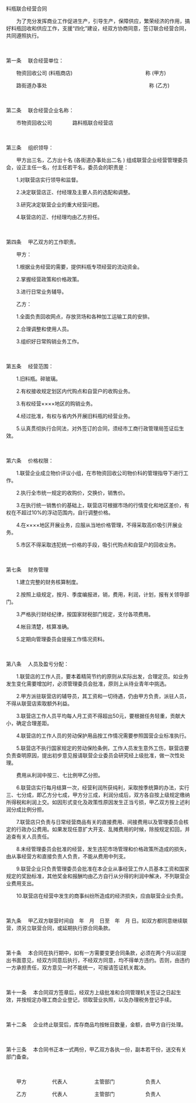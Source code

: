 



料瓶联合经营合同



 

　　为了充分发挥商业工作促进生产，引导生产，保障供应，繁荣经济的作用，搞好料瓶回收和供应工作，支援“四化”建设，经双方协商同意，签订联合经营合同，共同遵照执行。

　　

第一条
　联合经营单位：

　　物资回收公司 (料瓶商店)　　　　　　　　　　　　　　 称 (甲方)

　　路街道办事处　　　　　　　　　　　　　　　　　　　　称 (乙方)

　　

第二条
　联合经营企业名称：

　　市物资回收公司　　　　路料瓶联合经营店

　　

第三条
　组织领导：

　　甲方出三名，乙方出十名 (各街道办事处出二名 ) 组成联营企业经营管理委员会，设正主任一名，付主任若干名，委员会的职责是：

　　1.对联营店实行领导和监督。

　　2.决定联营店正、付经理及主要人员的选配和调整。

　　3.研究决定联营企业的重大经营问题。

　　4.联营店的正、付经理均由乙方担任。

　　

第四条
　甲乙双方的工作职责。

　　甲方：

　　1.根据业务经营的需要，提供料瓶专项经营的流动资金。

　　2.掌握经营政策和价格政策。

　　3.进行日常业务辅导。

　　乙方：

　　1.全面负责回收网点，存放货场和各种加工运输工具的安排。

　　2.合理调整和使用人员。

　　3.组织好日常购销业务工作。

　　

第五条
　经营范围：

　　1.旧料瓶。碎玻璃。

　　2.有权接收规定划区内代购点和自营户的收购业务。

　　3.有权经营××××地区的购销业务。

　　4.经过批准，有权与省内外开展旧料瓶的经营业务。　

　　5.认真贯彻执行合同法，对外签订的合同，须经市工商行政管理局签证后生效。

　　

第六条
　价格权限：　

　　1.联营企业成立物价评议小组，在市物资回收公司物价科的管理指导下进行工作。

　　2.执行全市统一规定的收购价，交换价，销售价。

　　3.在执行统一销售价的基础上，联营店可根据市场的行情变化和地区差价，有权在不超过10%的浮动范围内，自行调整价格。

　　4.在××××地区开展业务，应服从当地价格管理，不得采取高价吸引开展业务。

　　5.市区不得采取违犯统一价格的手段，吸引代购点和自营户的回收业务。

　　

第七条
　财务管理　　　　　　　　　　　　　　　　　　　　　　　　

　　1.建立完整的财务核算制度。

　　2.按照上级规定，按月、季度编报进，销，费用，利润，计划，报有关领导部门。

　　3.严格执行财经纪律，按国家财税部门规定，支付各项费用。

　　4.帐目清楚，核算准确。

　　5.定期向管理委员会提报工作情况资料。

　　

第八条
　人员及盈亏分配：

　　1.联营店的工作人员，要本着精简节约的原则从实际出发，合理定员。如业务发生变化需要增加时，必须管理委员会批准，原则上从待业青年中挑选。

　　2.甲方派驻联营店的辅导员，其工资和一切待遇，仍由甲方负责，派驻人员，不得从联营店索取额外利益。

　　3.联营店工作人员平均每人月工资不得超出50元，要根据任务轻重，贡献大小，确定合理差距。

　　4.联营店的工作人员的劳动保护用品按工作情况需要参照国营企业标准执行。

　　5.联营店不执行国家规定的劳动保险条例，工作人员发生意外工伤，联营店要负责查明原因，提出初步意见报请联营企业委员会研究经上级批准，做一次性处理。

　　费用从利润中按三、七比例甲乙分担。

　　6.联营店实行每月结算一次，经营利润所获纯利，采取按季统算的办法，实行三、七分成，即乙方分七成，甲方分三成，利润分成后，双方各自按上级规定缴纳所得税和利润上交。如因形式变化及政策性原因发生正当亏损，甲乙双方按上述利润分成比例分担。

　　7.联营店只负责与日常经营商品有关的直接费用、间接费用以及管理委员会核定的行政办公费用。如果发现任意扩大开支、乱摊费用的时候，除按规定扣回，并追查有关人员责任。

　　8.未经管理委员会批准的经营，发生违犯市场管理和价格政策所造成的损失，由从事经营方和直接负责人负责，不能从费用中列支。

　　9.联营企业只负责管理委员会批准在本企业从事经营工作人员基本工资和国家规定的奖励标准，其他奖金和报酬均由乙方自行从分得的利润中解决，不列联营企业费用支出。

　　10.联营店在经营中发生的商事纠纷所造成的经济损失，应由联营企业负责。

　　

第九条
　甲乙双方联营时间自　年　月　日至　年　月 日。如双方都同意继续联营，须另立联营合同，或延期执行原合同条款。

　　

第十条
　本合同在执行期中，如有一方需要变更合同条款，必须在两个月以前提出书面意见，经双方同意后执行，不经双方同意，均不得单方违约。否则，由违约一方承担责任，双方意见一时不能统一，可报请签证机关裁决。

　　

第十一条
　本合同双方签章后，经双方上级批准和合同管理机关签证之日起生效，并按规定办理工商企业登记，领取营业执照，以及办理税务登记手续。

　　

第十二条
　企业终止联营后，库存商品均按帐目数量，金额，由甲方自行处理。

　　

第十三条
　本合同书正本一式两份，甲乙双方各执一份，副本若干份，送交有关部门备查。　　

　　

　　甲方　　　　　代表人　　　　　 主管部门　　　　　　负责人

　　乙方　　　　　代表人　　　　　 主管部门　　　　　　负责人

　　